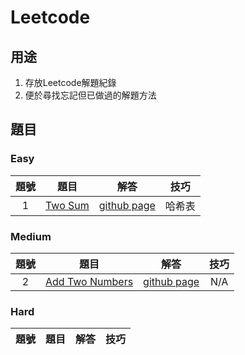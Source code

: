 # Leetcode

## 用途
1. 存放Leetcode解題紀錄
2. 便於尋找忘記但已做過的解題方法

## 題目

### Easy
題號 | 題目 | 解答 | 技巧 |
|:--------:|:-------:|:--------:|:--------:|
| 1 | [Two Sum](https://leetcode.com/problems/two-sum/) | [github page](/1) | 哈希表 |

### Medium
題號 | 題目 | 解答 | 技巧 |
|:--------:|:-------:|:--------:|:--------:|
| 2 | [Add Two Numbers]([https://leetcode.com/problems/two-sum/](https://leetcode.com/problems/add-two-numbers/)) | [github page](/2) | N/A |

### Hard
題號 | 題目 | 解答 | 技巧 |
|:--------:|:-------:|:--------:|:--------:|
